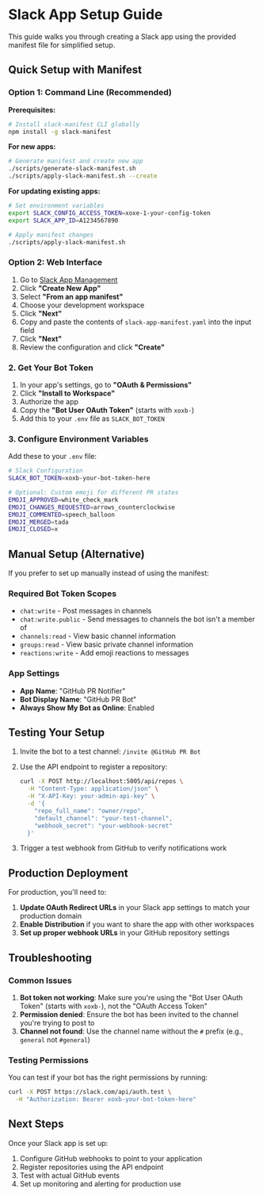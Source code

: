 # Slack App Setup Guide

This guide walks you through creating a Slack app using the provided manifest file for simplified setup.

## Quick Setup with Manifest

### Option 1: Command Line (Recommended)

**Prerequisites:**
```bash
# Install slack-manifest CLI globally
npm install -g slack-manifest
```

**For new apps:**
```bash
# Generate manifest and create new app
./scripts/generate-slack-manifest.sh
./scripts/apply-slack-manifest.sh --create
```

**For updating existing apps:**
```bash
# Set environment variables
export SLACK_CONFIG_ACCESS_TOKEN=xoxe-1-your-config-token
export SLACK_APP_ID=A1234567890

# Apply manifest changes
./scripts/apply-slack-manifest.sh
```

### Option 2: Web Interface

1. Go to [Slack App Management](https://api.slack.com/apps)
2. Click **"Create New App"**
3. Select **"From an app manifest"**
4. Choose your development workspace
5. Click **"Next"**
6. Copy and paste the contents of `slack-app-manifest.yaml` into the input field
7. Click **"Next"**
8. Review the configuration and click **"Create"**

### 2. Get Your Bot Token

1. In your app's settings, go to **"OAuth & Permissions"**
2. Click **"Install to Workspace"**
3. Authorize the app
4. Copy the **"Bot User OAuth Token"** (starts with `xoxb-`)
5. Add this to your `.env` file as `SLACK_BOT_TOKEN`

### 3. Configure Environment Variables

Add these to your `.env` file:

```bash
# Slack Configuration
SLACK_BOT_TOKEN=xoxb-your-bot-token-here

# Optional: Custom emoji for different PR states
EMOJI_APPROVED=white_check_mark
EMOJI_CHANGES_REQUESTED=arrows_counterclockwise
EMOJI_COMMENTED=speech_balloon
EMOJI_MERGED=tada
EMOJI_CLOSED=x
```

## Manual Setup (Alternative)

If you prefer to set up manually instead of using the manifest:

### Required Bot Token Scopes

- `chat:write` - Post messages in channels
- `chat:write.public` - Send messages to channels the bot isn't a member of
- `channels:read` - View basic channel information
- `groups:read` - View basic private channel information
- `reactions:write` - Add emoji reactions to messages

### App Settings

- **App Name**: "GitHub PR Notifier"
- **Bot Display Name**: "GitHub PR Bot"
- **Always Show My Bot as Online**: Enabled

## Testing Your Setup

1. Invite the bot to a test channel: `/invite @GitHub PR Bot`
2. Use the API endpoint to register a repository:

   ```bash
   curl -X POST http://localhost:5005/api/repos \
     -H "Content-Type: application/json" \
     -H "X-API-Key: your-admin-api-key" \
     -d '{
       "repo_full_name": "owner/repo",
       "default_channel": "your-test-channel",
       "webhook_secret": "your-webhook-secret"
     }'
   ```

3. Trigger a test webhook from GitHub to verify notifications work

## Production Deployment

For production, you'll need to:

1. **Update OAuth Redirect URLs** in your Slack app settings to match your production domain
2. **Enable Distribution** if you want to share the app with other workspaces
3. **Set up proper webhook URLs** in your GitHub repository settings

## Troubleshooting

### Common Issues

1. **Bot token not working**: Make sure you're using the "Bot User OAuth Token" (starts with `xoxb-`), not the "OAuth Access Token"
2. **Permission denied**: Ensure the bot has been invited to the channel you're trying to post to
3. **Channel not found**: Use the channel name without the `#` prefix (e.g., `general` not `#general`)

### Testing Permissions

You can test if your bot has the right permissions by running:

```bash
curl -X POST https://slack.com/api/auth.test \
  -H "Authorization: Bearer xoxb-your-bot-token-here"
```

## Next Steps

Once your Slack app is set up:

1. Configure GitHub webhooks to point to your application
2. Register repositories using the API endpoint
3. Test with actual GitHub events
4. Set up monitoring and alerting for production use

